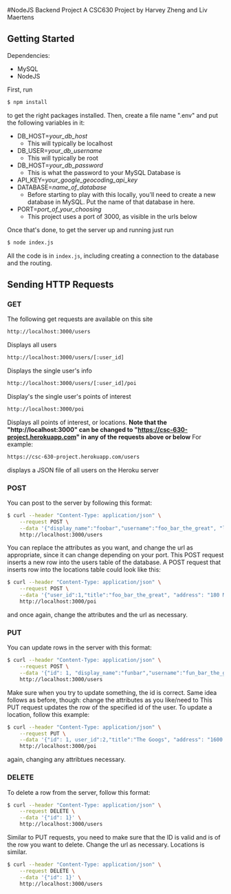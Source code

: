#NodeJS Backend Project
A CSC630 Project by Harvey Zheng and Liv Maertens
## Getting Started
Dependencies:
- MySQL
- NodeJS

First, run
```sh
$ npm install
```
to get the right packages installed.
Then, create a file name ".env" and put the following variables in it:
- DB_HOST=*your_db_host*
    - This will typically be localhost
- DB_USER=*your_db_username*
    - This will typically be root
- DB_HOST=*your_db_password*
    - This is what the password to your MySQL Database is
- API_KEY=*your_google_geocoding_api_key*
- DATABASE=*name_of_database*
    - Before starting to play with this locally, you'll need to create a new database in MySQL. Put the name of that database in here.
- PORT=*port_of_your_choosing*
    - This project uses a port of 3000, as visible in the urls below

Once that's done, to get the server up and running just run
```sh
$ node index.js
```
All the code is in `index.js`, including creating a connection to the database and the routing. 
## Sending HTTP Requests

### GET
The following get requests are available on this site
```sh
http://localhost:3000/users
```
Displays all users
```sh
http://localhost:3000/users/[:user_id]
```
Displays the single user's info
```sh
http://localhost:3000/users/[:user_id]/poi
```
Display's the single user's points of interest
```sh
http://localhost:3000/poi
```
Displays all points of interest, or locations.
**Note that the "http://localhost:3000" can be changed to "https://csc-630-project.herokuapp.com" in any of the requests above or below**
For example:
```sh
https://csc-630-project.herokuapp.com/users
```
displays a JSON file of all users on the Heroku server
### POST
You can post to the server by following this format:
```sh
$ curl --header "Content-Type: application/json" \
    --request POST \
    --data '{"display_name":"foobar","username":"foo_bar_the_great", "latitude": 2, "longitude": 2}' \
    http://localhost:3000/users
```
You can replace the attributes as you want, and change the url as appropriate, since it can change depending on your port.
This POST request inserts a new row into the users table of the database.
A POST request that inserts  row into the locations table could look like this:
```sh
$ curl --header "Content-Type: application/json" \
    --request POST \
    --data '{"user_id":1,"title":"foo_bar_the_great", "address": "180 Main Street, Andover MA"}' \
    http://localhost:3000/poi
```
and once again, change the attributes and the url as necessary.
### PUT
You can update rows in the server with this format:
```sh
$ curl --header "Content-Type: application/json" \
    --request POST \
    --data '{"id": 1, "display_name":"funbar","username":"fun_bar_the_great", "latitude": 3, "longitude": 14}' \
    http://localhost:3000/users
```
Make sure when you try to update something, the id is correct. Same idea follows as before, though: change the attributes as you like/need to
This PUT request updates the row of the specified id of the user.
To update a location, follow this example:
```sh
$ curl --header "Content-Type: application/json" \
    --request PUT \
    --data '{"id": 1, user_id":2,"title":"The Googs", "address": "1600 Amphitheatre Parkway, Mountain View, CA"}' \
    http://localhost:3000/poi
```
again, changing any attribtues necessary.
### DELETE
To delete a row from the server, follow this format:
```sh
$ curl --header "Content-Type: application/json" \
    --request DELETE \
    --data '{"id": 1}' \
    http://localhost:3000/users
```
Similar to PUT requests, you need to make sure that the ID is valid and is of the row you want to delete. Change the url as necessary.
Locations is similar.
```sh
$ curl --header "Content-Type: application/json" \
    --request DELETE \
    --data '{"id": 1}' \
    http://localhost:3000/users
```
